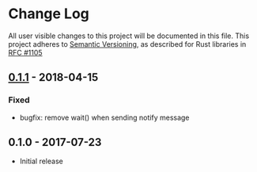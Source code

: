 # Change Log

All user visible changes to this project will be documented in this file.
This project adheres to [Semantic Versioning](http://semver.org/), as described
for Rust libraries in [RFC #1105](https://github.com/rust-lang/rfcs/blob/master/text/1105-api-evolution.md)

## [0.1.1] - 2018-04-15

### Fixed

* bugfix: remove wait() when sending notify message

## 0.1.0 - 2017-07-23

* Initial release

[0.1.1]: https://github.com/astraw/raii-change-tracker/compare/0.1.0...0.1.1

